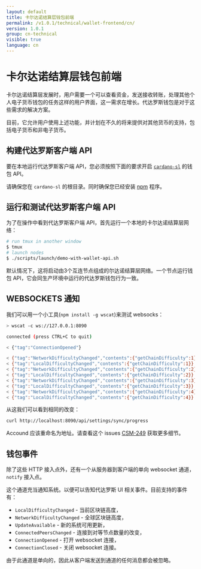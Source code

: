```yaml
---
layout: default
title: 卡尔达诺结算层钱包前端
permalink: /v1.0.1/technical/wallet-frontend/cn/
version: 1.0.1
group: cn-technical
visible: true
language: cn
---
```

<!-- Reviewed at cd26fb28eb48f893a4ca2d045a10da19c211b807 -->

# 卡尔达诺结算层钱包前端

卡尔达诺结算层发展时，用户需要一个可以查看资金，发送接收转账，处理其他个人电子货币钱包的任务这样的用户界面，这一需求在增长。代达罗斯钱包是对于这些需求的解决方案。

目前，它允许用户使用上述功能，并计划在不久的将来提供对其他货币的支持，包括电子货币和非电子货币。


## 构建代达罗斯客户端 API

要在本地运行代达罗斯客户端 API，您必须按照下面的要求开启 [`cardano-sl`](https://github.com/input-output-hk/cardano-sl/) 的钱包 API。

请确保您在 `cardano-sl` 的根目录。同时确保您已经安装 [npm](https://www.npmjs.com/) 程序。


## 运行和测试代达罗斯客户端 API

为了在操作中看到代达罗斯客户端 API，首先运行一个本地的卡尔达诺结算层网络：

``` bash
# run tmux in another window
$ tmux
# launch nodes
$ ./scripts/launch/demo-with-wallet-api.sh
```

默认情况下，这将启动由3个互连节点组成的尔达诺结算层网络。一个节点运行钱包 API，它会同生产环境中运行的代达罗斯钱包行为一致。


## WEBSOCKETS 通知

我们可以用一个小工具(`npm install -g wscat`)来测试 websocks：


``` bash
> wscat -c ws://127.0.0.1:8090

connected (press CTRL+C to quit)

< {"tag":"ConnectionOpened"}

< {"tag":"NetworkDifficultyChanged","contents":{"getChainDifficulty":1}}
< {"tag":"LocalDifficultyChanged","contents":{"getChainDifficulty":1}}
< {"tag":"NetworkDifficultyChanged","contents":{"getChainDifficulty":2}}
< {"tag":"LocalDifficultyChanged","contents":{"getChainDifficulty":2}}
< {"tag":"NetworkDifficultyChanged","contents":{"getChainDifficulty":3}}
< {"tag":"LocalDifficultyChanged","contents":{"getChainDifficulty":3}}
< {"tag":"NetworkDifficultyChanged","contents":{"getChainDifficulty":4}}
< {"tag":"LocalDifficultyChanged","contents":{"getChainDifficulty":4}}
```

从这我们可以看到相同的改变：

``` bash
curl http://localhost:8090/api/settings/sync/progress
```

Accound 应该重命名为地址。请查看这个 issues [CSM-249](https://issues.serokell.io/issue/CSM-249) 获取更多细节。

## 钱包事件

除了这些 HTTP 接入点外，还有一个从服务器到客户端的单向 websocket 通道，`notify` 接入点。

这个通道充当通知系统。以便可以告知代达罗斯 UI 相关事件。目前支持的事件有：

 - `LocalDifficultyChanged` - 当前区块链高度，
 - `NetworkDifficultyChanged` - 全球区块链高度，
 - `UpdateAvailable` - 新的系统可用更新，
 - `ConnectedPeersChanged` - 连接到对等节点数量的改变，
 - `ConnectionOpened` - 打开 websocket 连接，
 - `ConnectionClosed` - 关闭 websocket 连接。

由于此通道是单向的，因此从客户端发送到通道的任何消息都会被忽略。

